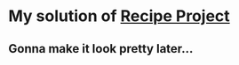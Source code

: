 # My solution of [Recipe Project](https://www.theodinproject.com/lessons/foundations-recipes)

## Gonna make it look pretty later...